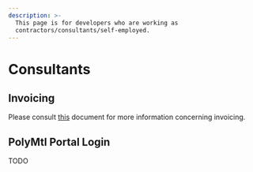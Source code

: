 ```yaml
---
description: >-
  This page is for developers who are working as
  contractors/consultants/self-employed.
---
```


# Consultants

## Invoicing

Please consult [this](https://docs.google.com/document/d/1tmVIZkXPTF224KmgLpaQWqW_FvDieNdCmAVFUNgCGuQ/edit#heading=h.xsytzvhvc4qv) document for more information concerning invoicing.

## PolyMtl Portal Login

TODO

